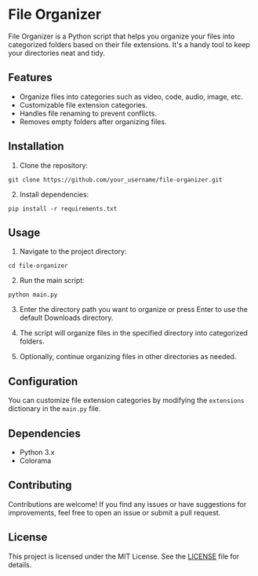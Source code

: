 # File Organizer

File Organizer is a Python script that helps you organize your files into categorized folders based on their file extensions. It's a handy tool to keep your directories neat and tidy.

## Features

- Organize files into categories such as video, code, audio, image, etc.
- Customizable file extension categories.
- Handles file renaming to prevent conflicts.
- Removes empty folders after organizing files.

## Installation

1. Clone the repository:

```
git clone https://github.com/your_username/file-organizer.git
```

2. Install dependencies:

```
pip install -r requirements.txt
```

## Usage

1. Navigate to the project directory:

```
cd file-organizer
```

2. Run the main script:

```
python main.py
```

3. Enter the directory path you want to organize or press Enter to use the default Downloads directory.

4. The script will organize files in the specified directory into categorized folders.

5. Optionally, continue organizing files in other directories as needed.

## Configuration

You can customize file extension categories by modifying the `extensions` dictionary in the `main.py` file.

## Dependencies

- Python 3.x
- Colorama

## Contributing

Contributions are welcome! If you find any issues or have suggestions for improvements, feel free to open an issue or submit a pull request.

## License

This project is licensed under the MIT License. See the [LICENSE](LICENSE) file for details.
